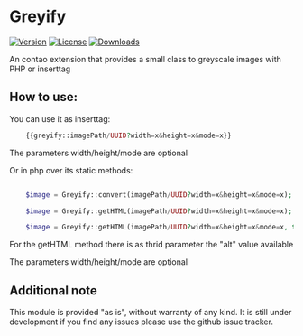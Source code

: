 Greyify
=======================

[![Version](http://img.shields.io/packagist/v/teamsisu/contao-greyify.svg?style=flat-square)](https://github.com/Teamsisu/contao-greyify)
[![License](http://img.shields.io/packagist/l/teamsisu/contao-greyify.svg?style=flat-square)](https://github.com/Teamsisu/contao-greyify)
[![Downloads](http://img.shields.io/packagist/dt/teamsisu/contao-greyify.svg?style=flat-square)](https://github.com/Teamsisu/contao-greyify)

An contao extension that provides a small class to greyscale images with PHP or inserttag


How to use:
--------------

You can use it as inserttag:
```php
    {{greyify::imagePath/UUID?width=x&height=x&mode=x}}
```
The parameters width/height/mode are optional




Or in php over its static methods:
```php

    $image = Greyify::convert(imagePath/UUID?width=x&height=x&mode=x);  // returns only the path of the image

    $image = Greyify::getHTML(imagePath/UUID?width=x&height=x&mode=x);  // returns an image tag

    $image = Greyify::getHTML(imagePath/UUID?width=x&height=x&mode=x, true);  // returns an image tag with figure container

```
For the getHTML method there is as thrid parameter the "alt" value available

The parameters width/height/mode are optional



Additional note
--------------

This module is provided "as is", without warranty of any kind.
It is still under development if you find any issues please use the github issue tracker.